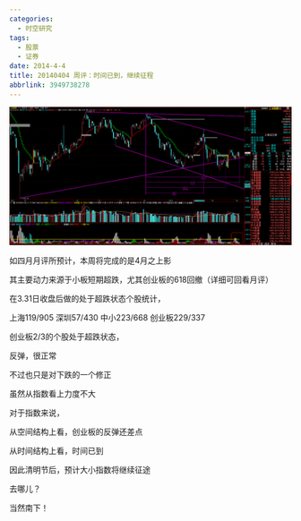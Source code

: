 ```yaml
---
categories:
  - 时空研究
tags:
  - 股票
  - 证券
date: 2014-4-4
title: 20140404 周评：时间已到，继续征程
abbrlink: 3949738278
---
```

![20140404-0](/images/20140404-0.gif)

如四月月评所预计，本周将完成的是4月之上影

其主要动力来源于小板短期超跌，尤其创业板的618回撤（详细可回看月评）

在3.31日收盘后做的处于超跌状态个股统计，

上海119/905 深圳57/430 中小223/668 创业板229/337

创业板2/3的个股处于超跌状态，

反弹，很正常

不过也只是对下跌的一个修正

虽然从指数看上力度不大


对于指数来说，

从空间结构上看，创业板的反弹还差点

从时间结构上看，时间已到

因此清明节后，预计大小指数将继续征途

去哪儿？

当然南下！